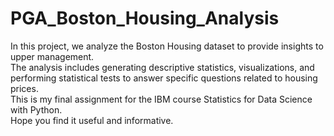 # PGA_Boston_Housing_Analysis
In this project, we analyze the Boston Housing dataset to provide insights to upper management.  
The analysis includes generating descriptive statistics, visualizations, and performing statistical tests to answer specific questions related to housing prices.  
This is my final assignment for the IBM course Statistics for Data Science with Python.  
Hope you find it useful and informative.  

